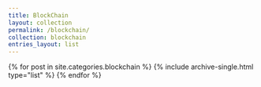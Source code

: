 ```yaml
---
title: BlockChain
layout: collection
permalink: /blockchain/
collection: blockchain
entries_layout: list
---
```


<div class="grid__wrapper">
{% for post in site.categories.blockchain %}
  {% include archive-single.html type="list" %}
{% endfor %}
</div>
